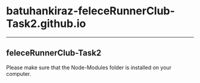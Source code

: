 # batuhankiraz-feleceRunnerClub-Task2.github.io
--------------------------------------
feleceRunnerClub-Task2
--------------------------------------
Please make sure that the Node-Modules folder is installed on your computer.
